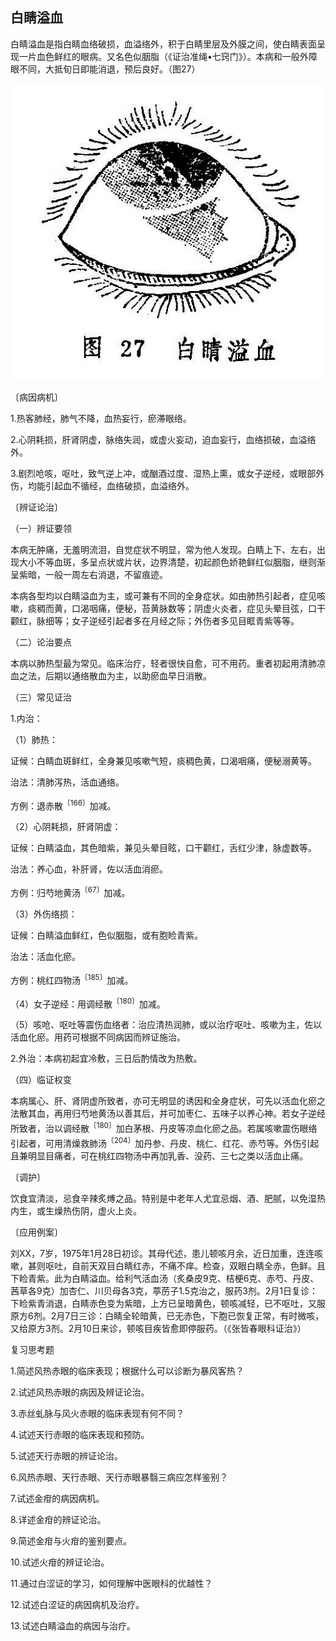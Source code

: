 ## 白睛溢血

白睛溢血是指白睛血络破损，血溢络外，积于白睛里层及外膜之间，使白睛表面呈现一片血色鲜红的眼病。又名色似胭脂（《证治准绳•七窍门》）。本病和一般外障眼不同，大抵旬日即能消退，预后良好。（图27）

![插图](./img/27.jpg)

〔病因病机〕

1.热客肺经，肺气不降，血热妄行，瘀滞眼络。

2.心阴耗损，肝肾阴虚，脉络失润，或虚火妄动，迫血妄行，血络损破，血溢络外。

3.剧烈呛咳，呕吐，致气逆上冲，或酗酒过度、湿热上熏，或女子逆经，或眼部外伤，均能引起血不循经，血络破损，血溢络外。

〔辨证论治〕

（一）辨证要领

本病无肿痛，无羞明流泪，自觉症状不明显，常为他人发现。白睛上下、左右，出现大小不等血斑，多呈点状或片状，边界清楚，初起颜色娇艳鲜红似胭脂，继则渐呈紫暗，一般一周左右消退，不留痕迹。

本病各型均以白睛溢血为主，或可兼有不同的全身症状。如由肺热引起者，症见咳嗽，痰稠而黄，口渴咽痛，便秘，苔黄脉数等；阴虚火炎者，症见头晕目弦，口干颧红，脉细等；女子逆经引起者多在月经之际；外伤者多见目眶青紫等等。

（二）论治要点

本病以肺热型最为常见。临床治疗，轻者很快自愈，可不用药。重者初起用清肺凉血之法，后期以通络散血为主，以助瘀血早日消散。

（三）常见证治

1.内治：

（1）肺热：

证候：白睛血斑鲜红，全身兼见咳嗽气短，痰稠色黄，口渴咽痛，便秘溺黄等。

治法：清肺泻热，活血通络。

方例：退赤散<sup>〔166〕</sup>加减。

（2）心阴耗损，肝肾阴虚：

证候：白睛溢血，其色暗紫，兼见头晕目眩，口干颧红，舌红少津，脉虚数等。

治法：养心血，补肝肾，佐以活血消瘀。

方例：归芍地黄汤<sup>〔67〕</sup>加减。

（3）外伤络损：

证候：白睛溢血鲜红，色似胭脂，或有胞睑青紫。

治法：活血化瘀。

方例：桃红四物汤<sup>〔185〕</sup>加减。

（4）女子逆经：用调经散<sup>〔180〕</sup>加减。

（5）咳呛、呕吐等震伤血络者：治应清热润肺，或以治疗呕吐、咳嗽为主，佐以活血化瘀。用药可根据不同病因而辨证施治。

2.外治：本病初起宜冷敷，三日后酌情改为热敷。

（四）临证权变

本病属心、肝、肾阴虚所致者，亦可无明显的诱因和全身症状，可先以活血化瘀之法散其血，再用归芍地黄汤以善其后，并可加枣仁、五味子以养心神。若女子逆经所致者，治以调经散<sup>〔180〕</sup>加白茅根、丹皮等凉血化瘀之品。若属咳嗽震伤眼络引起者，可用清燥救肺汤<sup>〔204〕</sup>加丹参、丹皮、桃仁、红花、赤芍等。外伤引起且兼明显目痛者，可在桃红四物汤中再加乳香、没药、三七之类以活血止痛。

〔调护〕

饮食宜清淡，忌食辛辣炙煿之品。特别是中老年人尤宜忌烟、酒、肥腻，以免湿热内生，或生燥热伤阴，虚火上炎。

〔应用例案〕

刘XX，7岁，1975年1月28日初诊。其母代述，患儿顿咳月余，近日加重，连连咳嗽，甚则呕吐，自前天双目白睛红赤，不痛不痒。检查，双眼白睛全赤，色鲜。且下睑青紫。此为白睛溢血。给利气活血汤（炙桑皮9克、桔梗6克、赤芍、丹皮、茜草各9克）加杏仁、川贝母各3克，葶苈子1.5克治之，服药3剂。2月1日复诊：下睑紫青消退，白睛赤色变为紫暗，上方已呈暗黄色，顿咳减轻，已不呕吐，又服原方6剂。2月7日三诊：白睛全轮暗黄，已无赤色，下胞已恢复正常，有时微咳，又给原方3剂。2月10日来诊，顿咳目疾皆愈即停服药。（《张皆春眼科证治》）

复习思考题

1.简述风热赤眼的临床表现；根据什么可以诊断为暴风客热？

2.试述风热赤眼的病因及辨证论治。

3.赤丝虬脉与风火赤眼的临床表现有何不同？

4.试述天行赤眼的临床表现和预防。

5.试述天行赤眼的辨证论治。

6.风热赤眼、天行赤眼、天行赤眼暴翳三病应怎样鉴别？

7.试述金疳的病因病机。

8.详述金疳的辨证论治。

9.简述金疳与火疳的鉴别要点。

10.试述火疳的辨证论治。

11.通过白涩证的学习，如何理解中医眼科的优越性？

12.试述白涩证的病因病机及治疗。

13.试述白睛溢血的病因与治疗。